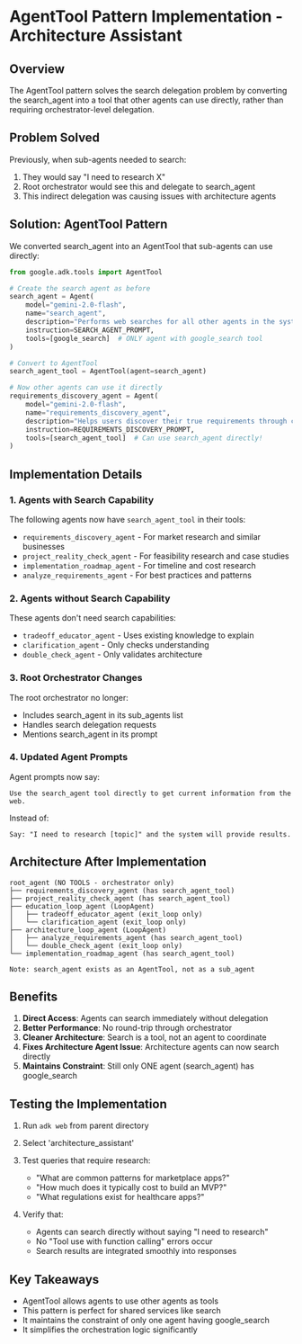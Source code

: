 # AgentTool Pattern Implementation - Architecture Assistant

## Overview

The AgentTool pattern solves the search delegation problem by converting the search_agent into a tool that other agents can use directly, rather than requiring orchestrator-level delegation.

## Problem Solved

Previously, when sub-agents needed to search:
1. They would say "I need to research X"
2. Root orchestrator would see this and delegate to search_agent
3. This indirect delegation was causing issues with architecture agents

## Solution: AgentTool Pattern

We converted search_agent into an AgentTool that sub-agents can use directly:

```python
from google.adk.tools import AgentTool

# Create the search agent as before
search_agent = Agent(
    model="gemini-2.0-flash",
    name="search_agent",
    description="Performs web searches for all other agents in the system",
    instruction=SEARCH_AGENT_PROMPT,
    tools=[google_search]  # ONLY agent with google_search tool
)

# Convert to AgentTool
search_agent_tool = AgentTool(agent=search_agent)

# Now other agents can use it directly
requirements_discovery_agent = Agent(
    model="gemini-2.0-flash",
    name="requirements_discovery_agent",
    description="Helps users discover their true requirements through conversation",
    instruction=REQUIREMENTS_DISCOVERY_PROMPT,
    tools=[search_agent_tool]  # Can use search_agent directly!
)
```

## Implementation Details

### 1. Agents with Search Capability

The following agents now have `search_agent_tool` in their tools:
- `requirements_discovery_agent` - For market research and similar businesses
- `project_reality_check_agent` - For feasibility research and case studies
- `implementation_roadmap_agent` - For timeline and cost research
- `analyze_requirements_agent` - For best practices and patterns

### 2. Agents without Search Capability

These agents don't need search capabilities:
- `tradeoff_educator_agent` - Uses existing knowledge to explain
- `clarification_agent` - Only checks understanding
- `double_check_agent` - Only validates architecture

### 3. Root Orchestrator Changes

The root orchestrator no longer:
- Includes search_agent in its sub_agents list
- Handles search delegation requests
- Mentions search_agent in its prompt

### 4. Updated Agent Prompts

Agent prompts now say:
```
Use the search_agent tool directly to get current information from the web.
```

Instead of:
```
Say: "I need to research [topic]" and the system will provide results.
```

## Architecture After Implementation

```
root_agent (NO TOOLS - orchestrator only)
├── requirements_discovery_agent (has search_agent_tool)
├── project_reality_check_agent (has search_agent_tool)
├── education_loop_agent (LoopAgent)
│   ├── tradeoff_educator_agent (exit_loop only)
│   └── clarification_agent (exit_loop only)
├── architecture_loop_agent (LoopAgent)
│   ├── analyze_requirements_agent (has search_agent_tool)
│   └── double_check_agent (exit_loop only)
└── implementation_roadmap_agent (has search_agent_tool)

Note: search_agent exists as an AgentTool, not as a sub_agent
```

## Benefits

1. **Direct Access**: Agents can search immediately without delegation
2. **Better Performance**: No round-trip through orchestrator
3. **Cleaner Architecture**: Search is a tool, not an agent to coordinate
4. **Fixes Architecture Agent Issue**: Architecture agents can now search directly
5. **Maintains Constraint**: Still only ONE agent (search_agent) has google_search

## Testing the Implementation

1. Run `adk web` from parent directory
2. Select 'architecture_assistant'
3. Test queries that require research:
   - "What are common patterns for marketplace apps?"
   - "How much does it typically cost to build an MVP?"
   - "What regulations exist for healthcare apps?"

4. Verify that:
   - Agents can search directly without saying "I need to research"
   - No "Tool use with function calling" errors occur
   - Search results are integrated smoothly into responses

## Key Takeaways

- AgentTool allows agents to use other agents as tools
- This pattern is perfect for shared services like search
- It maintains the constraint of only one agent having google_search
- It simplifies the orchestration logic significantly